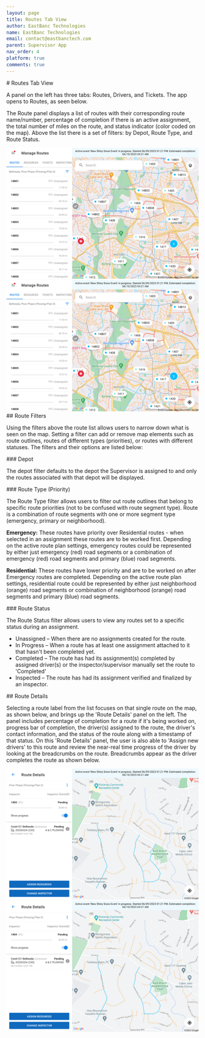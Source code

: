 ```yaml
---
layout: page
title: Routes Tab View
author: EastBanc Technologies
name: EastBanc Technologies
email: contact@eastbanctech.com
parent: Supervisor App
nav_order: 4
platform: true
comments: true
---
```

<section id="Routes-Tab-View" markdown="1">
# Routes Tab View

A panel on the left has three tabs: Routes, Drivers, and Tickets. The app opens to Routes, as seen below.

The Route panel displays a list of routes with their corresponding route name/number, percentage of completion if there is an active assignment, the total number of miles on the route, and status indicator (color coded on the map). Above the list there is a set of filters: by Depot, Route Type, and Route Status.  

<img src="images/supervisor/sa-routes-tab-view/routes-tab-android.png" class="android width-xl" data-lightbox="1" />
<img src="images/supervisor/sa-routes-tab-view/routes-tab-ios.png" class="ios width-xl" data-lightbox="2" />

<section id="Route-Filters" markdown="1">
## Route Filters

Using the filters above the route list allows users to narrow down what is seen on the map. Setting a filter can add or remove map elements such as route outlines, routes of different types (priorities), or routes with different statuses. The filters and their options are listed below:

<section id="Depot" markdown="1">
### Depot

The depot filter defaults to the depot the Supervisor is assigned to and only the routes associated with that depot will be displayed. 
</section>

<section id="Route-Type-Priority" markdown="1">
### Route Type (Priority)

The Route Type filter allows users to filter out route outlines that belong to specific route priorities (not to be confused with route segment type). Route is a combination of route segments with one or more segment type (emergency, primary or neighborhood).

**Emergency:** These routes have priority over Residential routes - when selected in an assignment these routes are to be worked first. Depending on the active route plan settings, emergency routes could be represented by either just emergency (red) road segments or a combination of emergency (red) road segments and primary (blue) road segments.

**Residential:** These routes have lower priority and are to be worked on after Emergency routes are completed. Depending on the active route plan settings, residential route could be represented by either just neighborhood (orange) road segments or combination of neighborhood (orange) road segments and primary (blue) road segments.
</section>

<section id="Route-Status" markdown="1">
### Route Status

The Route Status filter allows users to view any routes set to a specific status during an assignment.

* Unassigned – When there are no assignments created for the route.
* In Progress – When a route has at least one assignment attached to it that hasn't been completed yet.
* Completed – The route has had its assignment(s) completed by assigned driver(s) or the inspector/supervisor manually set the route to 'Completed' 
* Inspected – The route has had its assignment verified and finalized by an inspector.
</section>
</section>
<section id="Route-Details" markdown="1">
## Route Details

Selecting a route label from the list focuses on that single route on the map, as shown below, and brings up the 'Route Details' panel on the left. The panel includes percentage of completion for a route if it's being worked on, progress bar of completion, the driver(s) assigned to the route, the driver's contact information, and the status of the route along with a timestamp of that status. On this 'Route Details' panel, the user is also able to 'Assign new drivers' to this route and review the near-real time progress of the driver by looking at the breadcrumbs on the route. Breadcrumbs appear as the driver completes the route as shown below. 

<img src="images/supervisor/sa-routes-tab-view/routes-details-android.png" class="android width-xl" data-lightbox="3" />
<img src="images/supervisor/sa-routes-tab-view/routes-details-ios.png" class="ios width-xl" data-lightbox="4" />
</section>
</section>